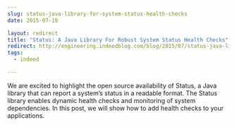 ```yaml
---
slug: status-java-library-for-system-status-health-checks
date: 2015-07-10

layout: redirect
title: "Status: A Java Library For Robust System Status Health Checks"
redirect: http://engineering.indeedblog.com/blog/2015/07/status-java-library-for-system-status-health-checks/
tags:
  - indeed

---
```


We are excited to highlight the open source availability of Status, a Java library that can report a system’s status in a readable format.
The Status library enables dynamic health checks and monitoring of system dependencies.
In this post, we will show how to add health checks to your applications.

<!--more-->
